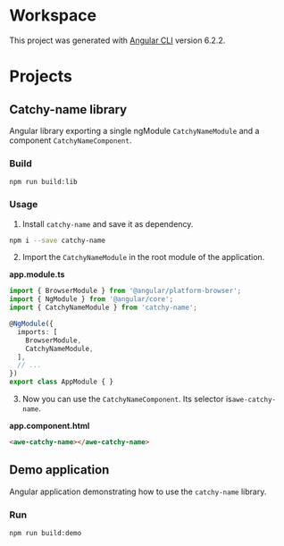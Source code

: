 # Workspace

This project was generated with [Angular CLI](https://github.com/angular/angular-cli) version 6.2.2.

# Projects

## Catchy-name library

Angular library exporting a single ngModule `CatchyNameModule` and a component `CatchyNameComponent`.

### Build

```
npm run build:lib
```

### Usage

1. Install `catchy-name` and save it as dependency.
``` bash
npm i --save catchy-name
```

2. Import the `CatchyNameModule` in the root module of the application.

**app.module.ts**
``` ts
import { BrowserModule } from '@angular/platform-browser';
import { NgModule } from '@angular/core';
import { CatchyNameModule } from 'catchy-name';

@NgModule({
  imports: [
    BrowserModule,
    CatchyNameModule,
  ],
  // ...
})
export class AppModule { }
```

3. Now you can use the `CatchyNameComponent`. Its selector is`awe-catchy-name`.

**app.component.html**
``` html
<awe-catchy-name></awe-catchy-name>
```

## Demo application

Angular application demonstrating how to use the `catchy-name` library.

### Run
``` bash
npm run build:demo
```

